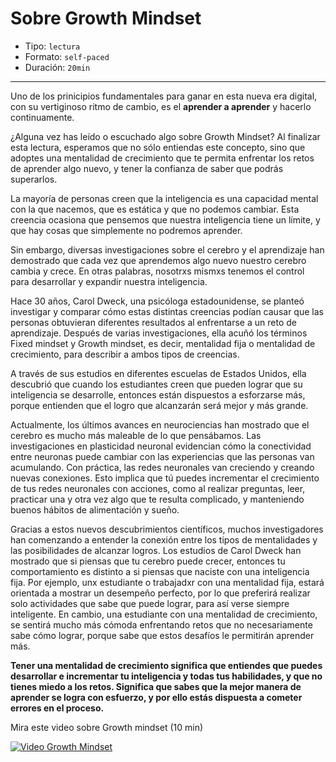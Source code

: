 # Sobre Growth Mindset

* Tipo: `lectura`
* Formato: `self-paced`
* Duración: `20min`

***

Uno de los prinicipios fundamentales para ganar en esta nueva era digital,
con su vertiginoso ritmo de cambio, es el  **aprender a aprender** y hacerlo
continuamente.

¿Alguna vez has leído o escuchado algo sobre Growth Mindset? Al finalizar esta
lectura, esperamos que no sólo entiendas este concepto, sino que adoptes una
mentalidad de crecimiento que te permita enfrentar los retos de aprender algo
nuevo, y tener la confianza de saber que podrás superarlos.

La mayoría de personas creen que la inteligencia es una capacidad mental con la
que nacemos, que es estática y que no podemos cambiar. Esta creencia ocasiona
que pensemos que nuestra inteligencia tiene un límite, y que hay cosas que
simplemente no podremos aprender.

Sin embargo, diversas investigaciones sobre el cerebro y el aprendizaje han
demostrado que cada vez que aprendemos algo nuevo nuestro cerebro cambia y
crece. En otras palabras, nosotrxs mismxs tenemos el control para desarrollar y
expandir nuestra inteligencia.

Hace 30 años, Carol Dweck, una psicóloga estadounidense, se planteó investigar y
comparar cómo estas distintas creencias podían causar que las personas
obtuvieran diferentes resultados al enfrentarse a un reto de aprendizaje.
Después de varias investigaciones, ella acuñó los términos Fixed mindset y
Growth mindset, es decir, mentalidad fija o mentalidad de crecimiento, para
describir a ambos tipos de creencias.

A través de sus estudios en diferentes escuelas de Estados Unidos, ella
descubrió que cuando los estudiantes creen que pueden lograr que su inteligencia
se desarrolle, entonces están dispuestos a esforzarse más, porque entienden que
el logro que alcanzarán será mejor y más grande.

Actualmente, los últimos avances en neurociencias han mostrado que el cerebro es
mucho más maleable de lo que pensábamos. Las investigaciones en plasticidad
neuronal evidencian cómo la conectividad entre neuronas puede cambiar con las
experiencias que las personas van acumulando. Con práctica, las redes neuronales
van creciendo y creando nuevas conexiones. Esto implica que tú puedes
incrementar el crecimiento de tus redes neuronales con acciones, como al
realizar preguntas, leer, practicar una y otra vez algo que te resulta
complicado, y manteniendo buenos hábitos de alimentación y sueño.

Gracias a estos nuevos descubrimientos científicos, muchos investigadores han
comenzando a entender la conexión entre los tipos de mentalidades y las
posibilidades de alcanzar logros. Los estudios de Carol Dweck han mostrado que
si piensas que tu cerebro puede crecer, entonces tu comportamiento es distinto a
si piensas que naciste con una inteligencia fija. Por ejemplo, unx estudiante o
trabajadxr con una mentalidad fija, estará orientada a mostrar un desempeño
perfecto, por lo que preferirá realizar solo actividades que sabe que puede
lograr, para así verse siempre inteligente. En cambio, una estudiante con una
mentalidad de crecimiento, se sentirá mucho más cómoda enfrentando retos que no
necesariamente sabe cómo lograr, porque sabe que estos desafíos le permitirán
aprender más.

**Tener una mentalidad de crecimiento significa que entiendes que puedes
desarrollar e incrementar tu inteligencia y todas tus habilidades, y que no
tienes miedo a los retos. Significa que sabes que la mejor manera de aprender se
logra con esfuerzo, y por ello estás dispuesta a cometer errores en el
proceso.**

Mira este video sobre Growth mindset (10 min)

[![Video Growth Mindset](http://img.youtube.com/vi/pN34FNbOKXc/0.jpg)](http://www.youtube.com/watch?v=pN34FNbOKXc&cc_lang_pref=es&cc_load_policy=1)

